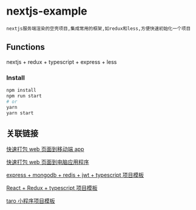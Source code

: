 # nextjs-example

`nextjs服务端渲染的空壳项目,集成常用的框架,如redux和less,方便快速初始化一个项目`

## Functions

nextjs + redux + typescript + express + less

### Install

```bash
npm install
npm run start
# or
yarn
yarn start
```

## 关联链接

[快速打包 web 页面到移动端 app](https://github.com/zhoushoujian/cordova-template)

[快速打包 web 页面到电脑应用程序](https://github.com/zhoushoujian/electron-template)

[express + mongodb + redis + jwt + typescript 项目模板](https://github.com/zhoushoujian/typescript-express-templates)

[React + Redux + typescript 项目模板](https://github.com/zhoushoujian/typescript-react-templates)

[taro 小程序项目模板](https://github.com/zhoushoujian/taro)
